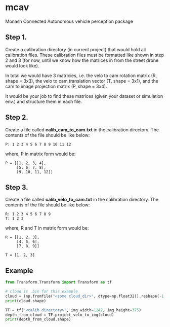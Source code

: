# mcav
Monash Connected Autonomous vehicle perception package

Step 1.
------
Create a calibration directory (in current project) that would hold all calibration files. These calibration files must be formatted like shown in step 2 and 3 (for now, until we know how the matrices in from 
the street drone would look like).

In total we would have 3 matricies, i.e. the velo to cam rotation matrix (R, shape = 3x3), the velo to cam translation vector (T, shape = 3x1), and the cam to image projection matrix (P, shape = 3x4).

It would be your job to find these matrices (given your dataset or simulation env.) and structure them in each file.

Step 2. 
-------
Create a file called **calib_cam_to_cam.txt** in the calibration directory.
The contents of the file should be like below:

```
P: 1 2 3 4 5 6 7 8 9 10 11 12
```

where, P in matrix form would be:
```
P = [[1, 2, 3, 4],
     [5, 6, 7, 8],
     [9, 10, 11, 12]]
```

Step 3. 
-------
Create a file called **calib_velo_to_cam.txt** in the calibration directory.
The contents of the file should be like below:

```
R: 1 2 3 4 5 6 7 8 9
T: 1 2 3
```

where, R and T in matrix form would be:
```
R = [[1, 2, 3],
     [4, 5, 6],
     [7, 8, 9]]

T = [1, 2, 3]
```

## Example
```python
from Transform.Transform import Transform as tf

# cloud is .bin for this example
cloud = (np.fromfile("<some cloud_dir>", dtype=np.float32)).reshape(-1, 4)
print(cloud.shape)

TF = tf("<calib directory>", img_width=1242, img_height=375)
depth_from_cloud = TF.project_velo_to_img(cloud)
print(depth_from_cloud.shape)
```